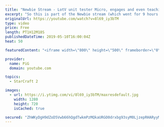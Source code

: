 ```yaml
---
title: "Newbie Stream - LotV unit tester Micro, engages and even teaching PiG some stuff!"
excerpt: "So this is part of the Newbie stream (which went for 9 hours and if you guys really want i can upload that as a huge block) and the map we play on is \"LOTV Unit Tester\", if you go to custom - arcade just search for it.  Shoutout to Bulya and TripleHelix (thats me btw haha) for setting this up and microing/showcasing"
originalUrl: https://youtube.com/watch?v=8l69_iy3bTM
type: video
price: Free
length: PT1H12M18S
publishedDateTime: 2019-05-10T16:00:04Z
heat: 50

featuredContent: "<iframe width=\"800\" height=\"500\" frameborder=\"0\" src=\"https://www.youtube.com/embed/8l69_iy3bTM\" allow=\"accelerometer; autoplay; encrypted-media; gyroscope; picture-in-picture\" allowfullscreen></iframe>"

provider:
  name: PiG
  domain: youtube.com

topics:
  - StarCraft 2

images:
  - url: https://i.ytimg.com/vi/8l69_iy3bTM/maxresdefault.jpg
    width: 1280
    height: 720
    isCached: true

secured: "ZhWKyDgH9dZoD5Vwb66hQgdTwkmPzMQkaURGO0drxbg93syM0LjzepRHARyyMeXqnGDV/BUT1DnE+jpdvuIO3TvwtKx8gaJFUnW05+HOxkQgoxmvcALF3g6oAzxzFshLO0ngnlhDPn7ni9hql3kTy6FUBkbTv/NRenlYGzvzlVx+YfYZHT+k1a4BX6cpBw3+GnYNsFGElaGeG/8TJfIF+YtJsUvUVv9HHywf6DT8wt/iTpXkL5XUEFcXeQaQhPMNjgxz3A7ARr7zE2dYba7Cu+1aIDZEg490JZ5HSa7DMbD3GnLTSlvPM8XsbcHTlMoIX5BZLyA7nSf08AYVMxAJjYez7CMCrnZ4QtROb/+iMT9IHROY0cR8Sgup9qrBruB8qA46240QfBAXUDGhs5xt3NU/OciTZ4SNLu14L/0Nm+o=;OYH+J3rvTk8MU8I2XkeXJw=="
---
```


